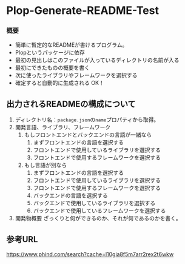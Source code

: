 # Plop-Generate-README-Test
### 概要
- 簡単に暫定的なREADMEが書けるプログラム。
- Plopというパッケージに依存
- 最初の見出しはこのファイルが入っているディレクトリの名前が入る
- 最初にできたものの概要を書く
- 次に使ったライブラリやフレームワークを選択する
- 確定すると自動的に生成される
OK！

## 出力されるREADMEの構成について

1. ディレクトリ名：`package.json`の`name`プロパティから取得。
2. 開発言語、ライブラリ、フレームワーク
    1. もしフロントエンドとバックエンドの言語が一緒なら
         1. まずフロントエンドの言語を選択する
        2. フロントエンドで使用しているライブラリを選択する
        3. フロントエンドで使用するフレームワークを選択する
    2. もし言語が別なら
        1. まずフロントエンドの言語を選択する
        2. フロントエンドで使用しているライブラリを選択する
        3. フロントエンドで使用するフレームワークを選択する
        4. バックエンドの言語を選択する
        5. バックエンドで使用しているライブラリを選択する
        6. バックエンドで使用しているフレームワークを選択する
3. 開発物概要
ざっくりと何ができるのか、それが何であるのかを書く。


## 参考URL
https://www.phind.com/search?cache=l10gia8f5m7arr2rex2t6wkw